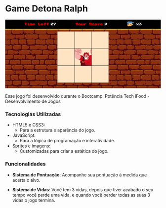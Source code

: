 # Game Detona Ralph

<p align="center">
  <img src="./.github/preview.gif" alt="Game Detona Ralph Logo">
</p>

Esse jogo foi desenvolvido durante o Bootcamp: Potência Tech iFood - Desenvolvimento de Jogos

### Tecnologias Utilizadas

- HTML5 e CSS3:
  - Para a estrutura e aparência do jogo.
- JavaScript:
  - Para a lógica de programação e interatividade.
- Sprites e imagens:
  - Customizadas para criar a estética do jogo.

### Funcionalidades

- **Sistema de Pontuação**: Acompanhe sua pontuação à medida que acerta o alvo.

- **Sistema de Vidas**: Você tem 3 vidas, depois que tiver acabado o seu tempo você perde uma vida, e quando você perder todas as suas 3 vidas o jogo termina.